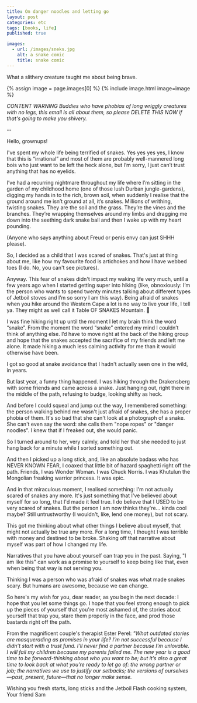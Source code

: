 ```yaml
---
title: On danger noodles and letting go
layout: post
categories: etc
tags: [books, life]
published: true

images:
  - url: /images/sneks.jpg
    alt: a snake comic
    title: snake comic
---
```


What a slithery creature taught me about being brave.

<!--more-->

{% assign image = page.images[0] %}
{% include image.html image=image %}

_CONTENT WARNING_
_Buddies who have phobias of long wriggly creatures with no legs, this email is all about them, so please DELETE THIS NOW if that's going to make you shivery._

--

Hello, grownups!

I've spent my whole life being terrified of snakes. Yes yes yes yes, I know that this is “irrational” and most of them are probably well-mannered long bois who just want to be left the heck alone, but I’m sorry, I just can’t trust anything that has no eyelids.

I’ve had a recurring nightmare throughout my life where I’m sitting in the garden of my childhood home (one of those lush Durban jungle-gardens), digging my hands in to the rich, brown soil, when suddenly I realise that the ground around me isn’t ground at all, it’s snakes. Millions of writhing, twisting snakes. They are the soil and the grass. They’re the vines and the branches. They’re wrapping themselves around my limbs and dragging me down into the seething dark snake ball and then I wake up with my heart pounding.

(Anyone who says anything about Freud or penis envy can just SHHH please).

So, I decided as a child that I was scared of snakes. That's just at thing about me, like how my favourite food is artichokes and how I have webbed toes (I do. No, you can't see pictures).

Anyway. This fear of snakes didn't impact my waking life very much, until a few years ago when I started getting super into hiking (like, obnoxiously: I’m the person who wants to spend twenty minutes talking about different types of Jetboil stoves and I’m so sorry I am this way). Being afraid of snakes when you hike around the Western Cape a lot is no way to live your life, I tell ya. They might as well call it Table OF SNAKES Mountain. 🐍

I was fine hiking right up until the moment I let my brain think the word “snake”. From the moment the word “snake” entered my mind I couldn’t think of anything else. I’d have to move right at the back of the hiking group and hope that the snakes accepted the sacrifice of my friends and left me alone. It made hiking a much less calming activity for me than it would otherwise have been.

I got so good at snake avoidance that I hadn't actually seen one in the wild, in years.

But last year, a funny thing happened. I was hiking through the Drakensberg with some friends and came across a snake. Just hanging out, right there in the middle of the path, refusing to budge, looking shifty as heck.

And before I could squeal and jump out the way, I remembered something: the person walking behind me wasn't just afraid of snakes, she has a proper phobia of them. It's so bad that she can't look at a photograph of a snake. She can't even say the word: she calls them "nope ropes" or "danger noodles". I knew that if I freaked out, she would panic.

So I turned around to her, very calmly, and told her that she needed to just hang back for a minute while I sorted something out. 

And then I picked up a long stick, and, like an absolute badass who has NEVER KNOWN FEAR, I coaxed that little bit of hazard spaghetti right off the path. Friends, I was Wonder Woman. I was Chuck Norris. I was Khutulun the Mongolian freaking warrior princess. It was epic.

And in that miraculous moment, I realised something: I'm not actually scared of snakes any more. It's just something that I've believed about myself for so long, that I'd made it feel true. I do believe that I USED to be very scared of snakes. But the person I am now thinks they're... kinda cool maybe? Still untrustworthy (I wouldn't, like, lend one money), but not scary.

This got me thinking about what other things I believe about myself, that might not actually be true any more. For a long time, I thought I was terrible with money and destined to be broke. Shaking off that narrative about myself was part of how I changed my life.

Narratives that you have about yourself can trap you in the past. Saying, "I am like this" can work as a promise to yourself to keep being like that, even when being that way is not serving you.

Thinking I was a person who was afraid of snakes was what made snakes scary. But humans are awesome, because we can change.

So here's my wish for you, dear reader, as you begin the next decade: I hope that you let some things go. I hope that you feel strong enough to pick up the pieces of yourself that you're most ashamed of, the stories about yourself that trap you, stare them properly in the face, and prod those bastards right off the path.

From the magnificent couple's therapist Ester Perel:
_"What outdated stories are masquerading as promises in your life? I’m not successful because I didn’t start with a trust fund. I’ll never find a partner because I’m unlovable. I will fail my children because my parents failed me. The new year is a good time to be forward-thinking about who you want to be; but it’s also a great time to look back at what you’re ready to let go of: the wrong partner or job; the narratives we use to justify our setbacks; the versions of ourselves—past, present, future—that no longer make sense._

Wishing you fresh starts, long sticks and the Jetboil Flash cooking system,
Your friend Sam
